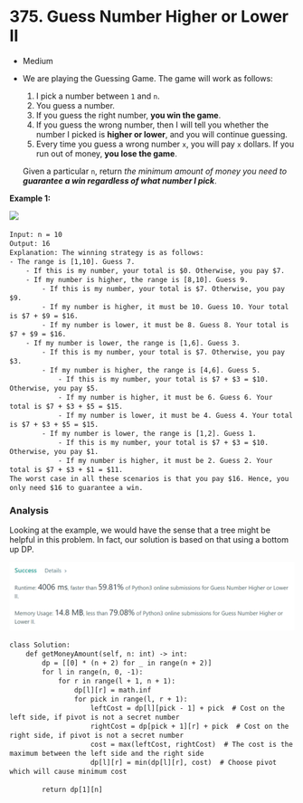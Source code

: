# 375. Guess Number Higher or Lower II

* Medium
*   We are playing the Guessing Game. The game will work as follows:

    1. I pick a number between `1` and `n`.
    2. You guess a number.
    3. If you guess the right number, **you win the game**.
    4. If you guess the wrong number, then I will tell you whether the number I picked is **higher or lower**, and you will continue guessing.
    5. Every time you guess a wrong number `x`, you will pay `x` dollars. If you run out of money, **you lose the game**.

    Given a particular `n`, return _the minimum amount of money you need to **guarantee a win regardless of what number I pick**_.



**Example 1:**

![](https://assets.leetcode.com/uploads/2020/09/10/graph.png)

```
Input: n = 10
Output: 16
Explanation: The winning strategy is as follows:
- The range is [1,10]. Guess 7.
    - If this is my number, your total is $0. Otherwise, you pay $7.
    - If my number is higher, the range is [8,10]. Guess 9.
        - If this is my number, your total is $7. Otherwise, you pay $9.
        - If my number is higher, it must be 10. Guess 10. Your total is $7 + $9 = $16.
        - If my number is lower, it must be 8. Guess 8. Your total is $7 + $9 = $16.
    - If my number is lower, the range is [1,6]. Guess 3.
        - If this is my number, your total is $7. Otherwise, you pay $3.
        - If my number is higher, the range is [4,6]. Guess 5.
            - If this is my number, your total is $7 + $3 = $10. Otherwise, you pay $5.
            - If my number is higher, it must be 6. Guess 6. Your total is $7 + $3 + $5 = $15.
            - If my number is lower, it must be 4. Guess 4. Your total is $7 + $3 + $5 = $15.
        - If my number is lower, the range is [1,2]. Guess 1.
            - If this is my number, your total is $7 + $3 = $10. Otherwise, you pay $1.
            - If my number is higher, it must be 2. Guess 2. Your total is $7 + $3 + $1 = $11.
The worst case in all these scenarios is that you pay $16. Hence, you only need $16 to guarantee a win.
```

### Analysis&#x20;

Looking at the example, we would have the sense that a tree might be helpful in this problem. In fact, our solution is based on that using a bottom up DP.&#x20;

![](<../.gitbook/assets/image (24) (1).png>)

```
class Solution:
    def getMoneyAmount(self, n: int) -> int:
        dp = [[0] * (n + 2) for _ in range(n + 2)]
        for l in range(n, 0, -1):
            for r in range(l + 1, n + 1):
                dp[l][r] = math.inf
                for pick in range(l, r + 1):
                    leftCost = dp[l][pick - 1] + pick  # Cost on the left side, if pivot is not a secret number
                    rightCost = dp[pick + 1][r] + pick  # Cost on the right side, if pivot is not a secret number
                    cost = max(leftCost, rightCost)  # The cost is the maximum between the left side and the right side
                    dp[l][r] = min(dp[l][r], cost)  # Choose pivot which will cause minimum cost

        return dp[1][n]
```
